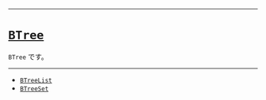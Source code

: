 _____

# [`BTree`](https://github.com/titanium-22/Library_py/blob/main/DataStructures/BTree)
<!-- code=https://github.com/titanium-22/Library_py/blob/main/DataStructures\BTree\BTree.py -->

`BTree` です。

_____

- [`BTreeList`](./BTreeList.md)
- [`BTreeSet`](./BTreeSet.md)

